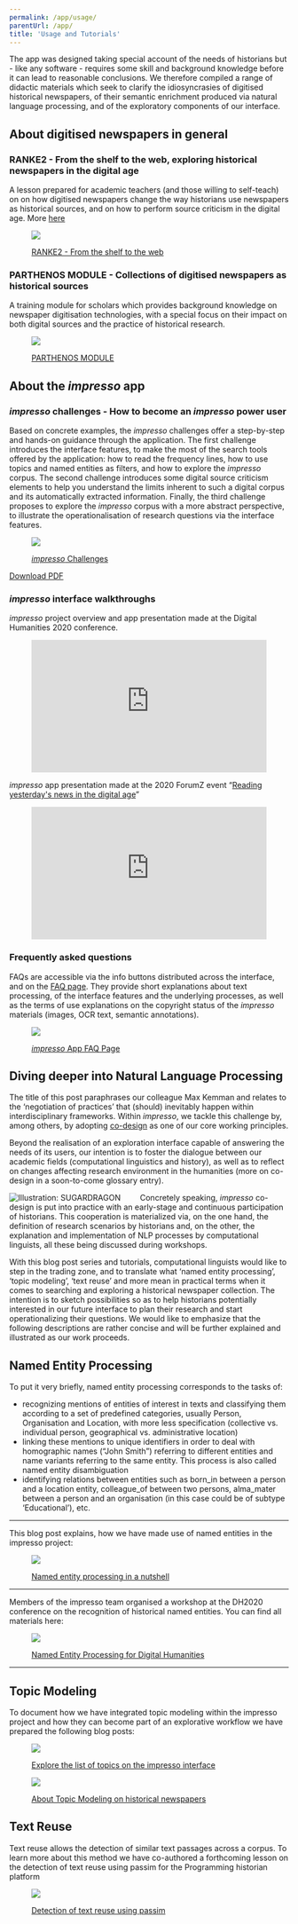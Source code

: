 ```yaml
---
permalink: /app/usage/
parentUrl: /app/
title: 'Usage and Tutorials'
---
```


The app was designed taking special account of the needs of historians but - like any software - requires some skill and background knowledge before it can lead to reasonable conclusions. We therefore compiled a range of didactic materials which seek to clarify the idiosyncrasies of digitised historical newspapers, of their semantic enrichment produced via natural language processing, and of the exploratory components of our interface.

## About digitised newspapers in general

### RANKE2 - From the shelf to the web, exploring historical newspapers in the digital age

A lesson prepared for academic teachers (and those willing to self-teach) on on how digitised newspapers change the way historians use newspapers as historical sources, and on how to perform source criticism in the digital age. More [here](https://ranke2.uni.lu/u/exploring-historical-newspapers/)

<figure class='respect-margin'>
      <img class='cover' src='/assets/images/FZ_ranke2.png'>
      <figcaption class="wrapper">
          <p><a href='https://ranke2.uni.lu/u/exploring-historical-newspapers/' title='RANKE2 - From the shelf to the web'> RANKE2 - From the shelf to the web</a></p>
      </figcaption>
    </figure>

<!--
<a class="d-block image-link"
  style="max-width:400px;"
  href='https://ranke2.uni.lu/u/exploring-historical-newspapers/'
  title='RANKE2 - From the shelf to the web'>
  <img src="/assets/images/FZ_ranke2.png" class="d-block mb-1" />
  &rarr; RANKE2 - From the shelf to the web
</a> -->


### PARTHENOS MODULE - Collections of digitised newspapers as historical sources

A training module for scholars which provides background knowledge on newspaper digitisation technologies, with a special focus on their impact on both digital sources and the practice of historical research.

<!-- <a class="d-block image-link"
  style="max-width:400px;"
  href='https://training.parthenos-project.eu/sample-page/digital-humanities-research-questions-and-methods/collections-of-digital-newspapers-as-historical-sources/'
  title='PARTHENOS MODULE'>
  <img src="/assets/images/FZ_parthenos.png" class="d-block mb-1" />
  &rarr; PARTHENOS MODULE
</a> -->
<figure class='respect-margin'>
      <img class='cover' src='/assets/images/FZ_parthenos.png'>
      <figcaption class="wrapper">
          <p><a href='https://training.parthenos-project.eu/sample-page/digital-humanities-research-questions-and-methods/collections-of-digital-newspapers-as-historical-sources/' title='PARTHENOS MODULE'>PARTHENOS MODULE</a></p>
      </figcaption>
    </figure>


## About the _impresso_ app


### _impresso_ challenges - How to become an _impresso_ power user

Based on concrete examples, the _impresso_ challenges offer a step-by-step and hands-on guidance through the application. The first challenge introduces the interface features, to make the most of the search tools offered by the application: how to read the frequency lines, how to use topics and named entities as filters, and how to explore the _impresso_ corpus. The second challenge introduces some digital source criticism elements to help you understand the limits inherent to such a digital corpus and its automatically extracted information. Finally, the third challenge proposes to explore the _impresso_ corpus with a more abstract perspective, to illustrate the operationalisation of research questions via the interface features.

<!--
<a class="d-block image-link"
  style="max-width:400px;"
  href='https://impresso-project.ch/assets/impresso-challenges-1.2.3.pdf'
  title='Download the _impresso_ Challenges'>
  <img src="/assets/images/application/impresso-challenges.png" class="d-block mb-1" />
  &rarr; _impresso_ Challenges
</a> -->
<figure class='respect-margin'>
      <img class='cover' src='/assets/images/application/impresso-challenges.png'>
      <figcaption class="wrapper">
          <p><a href='https://impresso-project.ch/assets/impresso-challenges-1.2.3.pdf' title='Download the _impresso_ Challenges'><em>impresso</em> Challenges</a></p>
      </figcaption>
    </figure>

[Download PDF](https://impresso-project.ch/assets/impresso-challenges-1.2.3.pdf)


### _impresso_ interface walkthroughs

_impresso_ project overview and app presentation made at the Digital Humanities 2020 conference.

<figure>
<div style="position:relative;padding-bottom:56.25%;">
<iframe style="width:100%;height:100%;position:absolute;left:0px;top:0px;" width="100%" height="100%" src="https://www.youtube-nocookie.com/embed/mfiSBcl2EA8" frameborder="0" allow="accelerometer; autoplay; clipboard-write; encrypted-media; gyroscope; picture-in-picture" allowfullscreen></iframe>
</div>
</figure>

_impresso_  app presentation made at the 2020 ForumZ event “[Reading yesterday's news in the digital age](https://www.c2dh.uni.lu/forum-z/forum-z-goes-online-digitised-newspapers-edition)”

<figure>
<div style="position:relative;padding-bottom:56.25%;">
<iframe style="width:100%;height:100%;position:absolute;left:0px;top:0px;" width="100%" height="100%" src="https://www.youtube.com/watch?v=y6Dfj49XWu8&list=PLB45F159nVx9CwVvXx1vYEBN--BWHurnn" frameborder="0" allow="accelerometer; autoplay; clipboard-write; encrypted-media; gyroscope; picture-in-picture" allowfullscreen></iframe>
</div>
</figure>

### Frequently asked questions

FAQs are accessible via the info buttons distributed across the interface, and on the [FAQ page](https://impresso-project.ch/app/faq). They provide short explanations about text processing, of the interface features and the underlying processes, as well as the terms of use explanations on the copyright status of the _impresso_ materials (images, OCR text, semantic annotations).

<!-- <a class="d-block image-link"
  style="max-width:400px;"
  href='https://impresso-project.ch/app/faq'
  title='_impresso_ App FAQ Page'>
  <img src="/assets/images/application/impresso-app-faq.png" class="d-block mb-1" />
  &rarr; _impresso_ App FAQ Page
</a> -->
<figure class='respect-margin'>
      <img class='cover' src='/assets/images/application/impresso-app-faq.png'>
      <figcaption class="wrapper">
          <p><a href='https://impresso-project.ch/app/faq' title='_impresso_ App FAQ Page'><em>impresso</em> App FAQ Page</a></p>
      </figcaption>
    </figure>


## Diving deeper into Natural Language Processing

<!-- more -->

The title of this post paraphrases our colleague Max Kemman and relates to the ‘negotiation of practices’ that (should) inevitably happen within interdisciplinary frameworks. Within _impresso_, we tackle this challenge by, among others, by adopting [co-design](/project/design/) as one of our core working principles.

Beyond the realisation of an exploration interface capable of answering the needs of its users, our intention is to foster the dialogue between our academic fields (computational linguistics and history), as well as to reflect on changes affecting research environment in the humanities (more on co-design in a soon-to-come glossary entry).

<img src="/assets/images/application/nlp.png"
  style="max-width:400px; float:left; margin-right:2.5em"
  title="Illustration: SUGARDRAGON" />

Concretely speaking, _impresso_ co-design is put into practice with an early-stage and continuous participation of historians. This cooperation is materialized via, on the one hand, the definition of research scenarios by historians and, on the other, the explanation and implementation of NLP processes by computational linguists, all these being discussed during workshops.

With this blog post series and tutorials, computational linguists would like to step in the trading zone, and to translate what ‘named entity processing’, ‘topic modeling’, ‘text reuse’ and more mean in practical terms when it comes to searching and exploring a historical newspaper collection. The intention is to sketch possibilities so as to help historians potentially interested in our future interface to plan their research and start operationalizing their questions. We would like to emphasize that the following descriptions are rather concise and will be further explained and illustrated as our work proceeds.

## Named Entity Processing

To put it very briefly, named entity processing corresponds to the tasks of:

- recognizing mentions of entities of interest in texts and classifying them according to a set of predefined categories, usually Person, Organisation and Location, with more less specification (collective vs. individual person, geographical vs. administrative location)
- linking these mentions to unique identifiers in order to deal with homographic names (“John Smith”) referring to different entities and name variants referring to the same entity. This process is also called named entity disambiguation
- identifying relations between entities such as born_in between a person and a location entity, colleague_of between two persons, alma_mater between a person and an organisation (in this case could be of subtype ‘Educational’), etc.

---

This blog post explains, how we have made use of named entities in the impresso project:

<!--
<a class="d-block image-link"
  style="max-width:400px;"
  href='https://impresso-project.ch/news/2018/06/12/tradingzone-ner.html'
  title='Named entity processing in a nutshell'>
  <img src="/assets/images/posts/ne-jdg-1969-08-28.png" class="d-block mb-1" />
  &rarr; Named entity processing in a nutshell
</a> -->
<figure class='respect-margin'>
      <img class='cover' src='/assets/images/posts/ne-jdg-1969-08-28.png'>
      <figcaption class="wrapper">
          <p><a href='https://impresso-project.ch/news/2018/06/12/tradingzone-ner.html' title='Named entity processing in a nutshell'>Named entity processing in a nutshell</a></p>
      </figcaption>
    </figure>

---

Members of the impresso team organised a workshop at the DH2020 conference on the recognition of historical named entities. You can find all materials here:

<!--
<a class="d-block image-link"
  style="max-width:400px;"
  href='https://impresso.github.io/named-entity-tutorial-dh2019/'
  title='Named Entity Processing for Digital Humanities'>
  <img src="/assets/images/application/nep.png" class="d-block mb-1" />
  &rarr; Named Entity Processing for Digital Humanities
</a> -->

<figure class='respect-margin'>
      <img class='cover' src='/assets/images/application/nep.png'>
      <figcaption class="wrapper">
          <p><a href='https://impresso.github.io/named-entity-tutorial-dh2019/' title='Named Entity Processing for Digital Humanities'>Named Entity Processing for Digital Humanities</a></p>
      </figcaption>
    </figure>

---

## Topic Modeling

To document how we have integrated topic modeling within the impresso project and how they can become part of an explorative workflow we have prepared the following blog posts:

<!--
<a class="d-block image-link"
  style="max-width:400px;"
  href='https://impresso-project.ch/news/2019/03/05/Explore_TM.html'
  title='Explore the list of topics on the impresso interface'>
  <img src="/assets/images/posts/Topic_exploration_home_Screenshot 2019-03-05 16.24.04.png" class="d-block mb-1" />
  &rarr; Explore the list of topics on the impresso interface
</a> -->

<figure class='respect-margin'>
  <img class='cover' src='/assets/images/posts/Topic_exploration_home_Screenshot 2019-03-05 16.24.04.png'>
  <figcaption class="wrapper">
      <p><a href='https://impresso-project.ch/news/2019/03/05/Explore_TM.html' title='Explore the list of topics on the impresso interface'>Explore the list of topics on the impresso interface</a></p>
  </figcaption>
</figure>
<!-- 
<a class="d-block image-link"
  style="max-width:400px;"
  href='https://impresso-project.ch/news/2018/09/07/tradingzone-tm.html'
  title='About Topic Modeling on historical newspapers'>
  <img src="/assets/images/posts/lda-geometric-interpretation.png" class="d-block mb-1" />
  &rarr; About Topic Modeling on historical newspapers
</a> -->

<figure class='respect-margin'>
  <img class='cover' src='/assets/images/posts/lda-geometric-interpretation.png'>
  <figcaption class="wrapper">
      <p><a href='https://impresso-project.ch/news/2018/09/07/tradingzone-tm.html' title='About Topic Modeling on historical newspapers'>About Topic Modeling on historical newspapers</a></p>
  </figcaption>
</figure>

## Text Reuse

Text reuse allows the detection of similar text passages across a corpus. To learn more about this method we have co-authored a forthcoming lesson on the detection of text reuse using passim for the Programming historian platform

<!--
<a class="d-block image-link"
  style="max-width:400px;"
  href='https://programminghistorian.org/en/lessons/'
  title='detection of text reuse using passim'>
  <img src="/assets/images/application/text-reuse.png" class="d-block mb-1" />
  &rarr; Detection of text reuse using passim
</a> -->

<figure class='respect-margin'>
      <img class='cover' src='/assets/images/application/text-reuse.png'>
      <figcaption class="wrapper">
          <p><a href='https://programminghistorian.org/en/lessons/' title='detection of text reuse using passim'>Detection of text reuse using passim</a></p>
      </figcaption>
    </figure>
